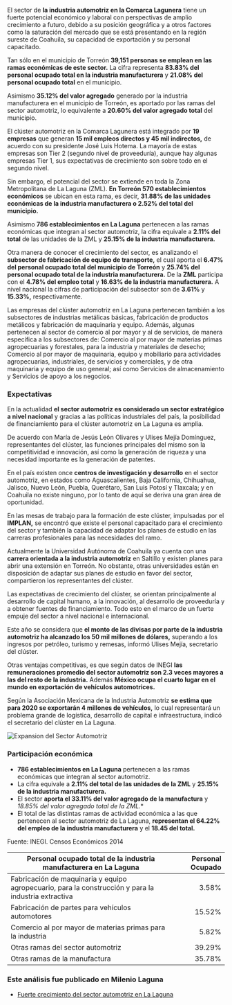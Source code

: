 
El sector de **la industria automotriz en la Comarca Lagunera** tiene un fuerte potencial económico y laboral con perspectivas de amplio crecimiento a futuro, debido a su posición geográfica y a otros factores como la saturación del mercado que se está presentando en la región sureste de Coahuila, su capacidad de exportación y su personal capacitado.

Tan sólo en el municipio de Torreón **39,151 personas se emplean en las ramas económicas de este sector.** La cifra representa **83.83% del personal ocupado total en la industria manufacturera** y **21.08% del personal ocupado total** en el municipio.

Asimismo **35.12% del valor agregado** generado por la industria manufacturera en el municipio de Torreón, es aportado por las ramas del sector automotriz, lo equivalente a **20.60% del valor agregado total** del municipio.

El clúster automotriz en la Comarca Lagunera está integrado por **19 empresas** que generan **15 mil empleos directos y 45 mil indirectos,** de acuerdo con su presidente José Luis Hotema. La mayoría de estas empresas son Tier 2 (segundo nivel de proveeduría), aunque hay algunas empresas Tier 1, sus expectativas de crecimiento son sobre todo en el segundo nivel.

Sin embargo, el potencial del sector se extiende en toda la Zona Metropolitana de La Laguna (ZML). **En Torreón 570 establecimientos económicos** se ubican en esta rama, es decir, **31.88% de las unidades económicas de la industria manufacturera o 2.52% del total del municipio.**

Asimismo **786 establecimientos en La Laguna** pertenecen a las ramas económicas que integran al sector automotriz, la cifra equivale a **2.11% del total** de las unidades de la ZML y **25.15% de la industria manufacturera.**

Otra manera de conocer el crecimiento del sector, es analizando el **subsector de fabricación de equipo de transporte,** el cual aporta el **6.47% del personal ocupado total del municipio de Torreón** y **25.74% del personal ocupado total de la industria manufacturera.** De la **ZML** participa con el **4.78% del empleo total** y **16.63% de la industria manufacturera.** A nivel nacional la cifras de participación del subsector son de **3.61%** y **15.33%,** respectivamente.

Las empresas del clúster automotriz en La Laguna pertenecen también a los subsectores de industrias metálicas básicas, fabricación de productos metálicos y fabricación de maquinaria y equipo. Además, algunas pertenecen al sector de comercio al por mayor y al de servicios, de manera específica a los subsectores de: Comercio al por mayor de materias primas agropecuarias y forestales, para la industria y materiales de desecho; Comercio al por mayor de maquinaria, equipo y mobiliario para actividades agropecuarias, industriales, de servicios y comerciales, y de otra maquinaria y equipo de uso general; así como Servicios de almacenamiento y Servicios de apoyo a los negocios.

### Expectativas

En la actualidad **el sector automotriz es considerado un sector estratégico a nivel nacional** y gracias a las políticas industriales del país, la posibilidad de financiamiento para el clúster automotriz en La Laguna es amplia.

De acuerdo con María de Jesús León Olivares y Ulises Mejía Domínguez, representantes del clúster, las funciones principales del mismo son la competitividad e innovación, así como la generación de riqueza y una necesidad importante es la generación de patentes.

En el país existen once **centros de investigación y desarrollo** en el sector automotriz, en estados como Aguascalientes, Baja California, Chihuahua, Jalisco, Nuevo León, Puebla, Querétaro, San Luis Potosí y Tlaxcala; y en Coahuila no existe ninguno, por lo tanto de aquí se deriva una gran área de oportunidad.

En las mesas de trabajo para la formación de este clúster, impulsadas por el **IMPLAN,** se encontró que existe el personal capacitado para el crecimiento del sector y también la capacidad de adaptar los planes de estudio en las carreras profesionales para las necesidades del ramo.

Actualmente la Universidad Autónoma de Coahuila ya cuenta con una **carrera orientada a la industria automotriz** en Saltillo y existen planes para abrir una extensión en Torreón. No obstante, otras universidades están en disposición de adaptar sus planes de estudio en favor del sector, compartieron los representantes del clúster.

Las expectativas de crecimiento del clúster, se orientan principalmente al desarrollo de capital humano, a la innovación, al desarrollo de proveeduría y a obtener fuentes de financiamiento. Todo esto en el marco de un fuerte empuje del sector a nivel nacional e internacional.

Este año se considera que **el monto de las divisas por parte de la industria automotriz ha alcanzado los 50 mil millones de dólares,** superando a los ingresos por petróleo, turismo y remesas, informó Ulises Mejía, secretario del clúster.

Otras ventajas competitivas, es que según datos de INEGI **las remuneraciones promedio del sector automotriz son 2.3 veces mayores a las del resto de la industria.** Además **México ocupa el cuarto lugar en el mundo en exportación de vehículos automotrices.**

Según la Asociación Mexicana de la Industria Automotriz **se estima que para 2020 se exportarán 4 millones de vehículos,** lo cual representará un problema grande de logística, desarrollo de capital e infraestructura, indicó el secretario del clúster en La Laguna.

<img class="img-responsive" src="el-fuerte-crecimiento-del-sector-automotriz-en-la-laguna/expansion-del-sector-automotriz.jpg" alt="Expansion del Sector Automotriz">

### Participación económica

* **786 establecimientos en La Laguna** pertenecen a las ramas económicas que integran al sector automotriz.
* La cifra equivale a **2.11% del total de las unidades de la ZML** y **25.15% de la industria manufacturera.**
* El sector **aporta el 33.11% del valor agregado de la manufactura** y *18.85% del valor agregado total de la ZML.**
* El total de las distintas ramas de actividad económica a las que pertenecen al sector automotriz de La Laguna, **representan el 64.22% del empleo de la industria manufacturera** y el **18.45 del total.**

Fuente: INEGI. Censos Económicos 2014

Personal ocupado total de la industria manufacturera en La Laguna                                    | Personal Ocupado
-----------------------------------------------------------------------------------------------------|-----------------:
Fabricación de maquinaria y equipo agropecuario, para la construcción y para la industria extractiva |            3.58%
Fabricación de partes para vehículos automotores                                                     |           15.52%
Comercio al por mayor de materias primas para la industria                                           |            5.82%
Otras ramas del sector automotriz                                                                    |           39.29%
Otras ramas de la manufactura                                                                        |           35.78%

### Este análisis fue publicado en Milenio Laguna

* [Fuerte crecimiento del sector automotriz en La Laguna](http://www.milenio.com/negocios/IMPLAN_Torreon-Sector_automotriz_laguna-Desarrollo_economico_Torreon_0_604139710.html)

